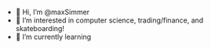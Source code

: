 - 👋 Hi, I’m @maxSimmer
- 👀 I’m interested in computer science, trading/finance, and skateboarding!
- 🌱 I’m currently learning 

<!---
maxSimmer/maxSimmer is a ✨ special ✨ repository because its `README.md` (this file) appears on your GitHub profile.
You can click the Preview link to take a look at your changes.
--->
